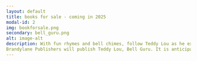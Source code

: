 ```yaml
---
layout: default
title: books for sale - coming in 2025
modal-id: 2
img: bookforsale.png
secondary: bell_guru.png
alt: image-alt
description: With fun rhymes and bell chimes, follow Teddy Lou as he explores his fascination with bells. When Teddy questions whether bells have strange smells, he must leap to learn more and even work out a scientific solution to his safety! Will our favorite bell explorer find his answer before the bell rings?  \
Brandylane Publishers will publish Teddy Lou, Bell Guru. It is anticipated to be available for sale by summer 2025.
---
```

